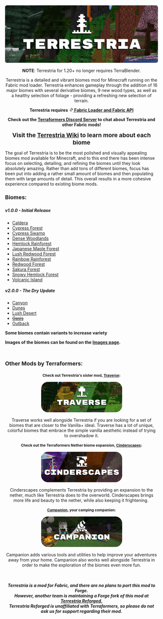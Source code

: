 <p style="text-align: center;"><img src="banners/Terrestria-full-2.0.0.png" /></p>
<p style="text-align: center;"><b>NOTE</b>: Terrestria for 1.20+ no longer requires TerraBlender.
<p style="text-align: center;">Terrestria is a detailed and vibrant biomes mod for Minecraft running on the Fabric mod loader. Terrestria enhances gameplay through the addition of 16 major biomes with several derivative biomes, 9 new wood types, as well as a healthy selection of foliage - providing a refreshing new selection of terrain.</p>
<p style="text-align: center;"><span style="font-size: 14px;"><strong>Terrestria requires <a href="https://fabricmc.net/use/"><img src="banners/fabric-logo.png" height="14"></img> Fabric Loader and Fabric API</a></strong></span></p>
<p style="text-align: center;"><strong>Check out the <a href="https://discord.gg/jEGF5fb">Terraformers Discord Server</a> to chat about Terrestria and other Fabric mods!</strong></p>
<p style="text-align: center;"><strong style="font-size: 1.2rem;">Visit the <a href="https://github.com/TerraformersMC/Terrestria/wiki">Terrestria Wiki</a> to learn more about each biome</strong></p>
<p>The goal of Terrestria is to be the most polished and visually appealing biomes mod available for Minecraft, and to this end there has been intense focus on selecting, detailing, and refining the biomes until they look absolutely amazing. Rather than add tons of different biomes, focus has been put into adding a rather small amount of biomes and then populating them with large amounts of detail. This overall results in a more cohesive experience compared to existing biome mods.</p>
<h4 style="font-size: 18px; text-align: left;"><strong>Biomes:</strong></h4>
<h5 style="font-size: 14px;"><strong>v1.0.0 - Initial Release</strong></h5>
<ul>
	<li style="text-align: left;"><span style="font-size: 14px;"><a href="https://github.com/TerraformersMC/Terrestria/wiki/Caldera">Caldera</a></span></li>
	<li style="text-align: left;"><span style="font-size: 14px;"><a href="https://github.com/TerraformersMC/Terrestria/wiki/Cypress-Forest">Cypress Forest</a></span></li>
	<li style="text-align: left;"><span style="font-size: 14px;"><a href="https://github.com/TerraformersMC/Terrestria/wiki/Cypress-Swamp">Cypress Swamp</a></span></li>
	<li style="text-align: left;"><span style="font-size: 14px;"><a href="https://github.com/TerraformersMC/Terrestria/wiki/Dense-Woodlands">Dense Woodlands</a></span></li>
	<li style="text-align: left;"><span style="font-size: 14px;"><a href="https://github.com/TerraformersMC/Terrestria/wiki/Hemlock-Rainforest">Hemlock Rainforest</a></span></li>
	<li style="text-align: left;"><span style="font-size: 14px;"><a href="https://github.com/TerraformersMC/Terrestria/wiki/Japanese-Maple-Forest">Japanese Maple Forest</a></span></li>
	<li style="text-align: left;"><span style="font-size: 14px;"><a href="https://github.com/TerraformersMC/Terrestria/wiki/Lush-Redwood-Forest">Lush Redwood Forest</a></span></li>
	<li style="text-align: left;"><span style="font-size: 14px;"><a href="https://github.com/TerraformersMC/Terrestria/wiki/Rainbow-Rainforest">Rainbow Rainforest</a></span></li>
	<li style="text-align: left;"><span style="font-size: 14px;"><a href="https://github.com/TerraformersMC/Terrestria/wiki/Redwood-Forest">Redwood Forest</a></span></li>
	<li style="text-align: left;"><span style="font-size: 14px;"><a href="https://github.com/TerraformersMC/Terrestria/wiki/Sakura-Forest">Sakura Forest</a></span></li>
	<li style="text-align: left;"><span style="font-size: 14px;"><a href="https://github.com/TerraformersMC/Terrestria/wiki/Snowy-Hemlock-Forest">Snowy Hemlock Forest</a></span></li>
	<li style="text-align: left;"><span style="font-size: 14px;"><a href="https://github.com/TerraformersMC/Terrestria/wiki/Volcanic-Island">Volcanic Island</a></span></li>
</ul>
<h5><span style="font-size: 14px;"><strong>v2.0.0 - The Dry Update</strong></span></h5>
<ul>
	<li style="text-align: left;"><span style="font-size: 14px;"><a href="https://github.com/TerraformersMC/Terrestria/wiki/Canyon">Canyon</a></span></li>
	<li style="text-align: left;"><span style="font-size: 14px;"><a href="https://github.com/TerraformersMC/Terrestria/wiki/Dunes">Dunes</a></span></li>
	<li style="text-align: left;"><span style="font-size: 14px;"><a href="https://github.com/TerraformersMC/Terrestria/wiki/Lush-Desert">Lush Desert</a></span></li>
	<li style="text-align: left;"><span style="font-size: 14px;"><a href="https://github.com/TerraformersMC/Terrestria/wiki/Oasis"><strike>Oasis</strike></a></span></li>
	<li style="text-align: left;"><span style="font-size: 14px;"><a href="https://github.com/TerraformersMC/Terrestria/wiki/Outback">Outback</a></span></li>
</ul>

<p><strong>Some biomes contain variants to increase variety</strong></p>
<p><strong>Images of the biomes can be found on the <a href="https://www.curseforge.com/minecraft/mc-mods/terrestria/screenshots">Images page</a>.</strong></p>

<br/>

<h4 style="text-align: left;"><span style="font-size: 18px;"><strong>Other Mods by Terraformers:</strong></span></h4>
<p style="text-align: center;"><span style="font-size: 12px;"><strong>Check out Terrestria's sister mod, <a href="https://modrinth.com/mod/traverse">Traverse</a>:</strong></span></p>
<p style="text-align: center;"><a href="https://modrinth.com/mod/traverse"><img src="banners/Traverse-preview-2.2.9.png" width="267" height="100" /></a></p>
<p style="text-align: center;">Traverse works well alongside Terrestria if you are looking for a set of biomes that are closer to the Vanilla+ ideal. Traverse has a lot of unique, colorful biomes that embrace the simple vanilla aesthetic instead of trying to overshadow it.</p>
<p style="text-align: center;"><span style="font-size: 12px;"><strong>Check out the Terraformers Nether biome expansion, <a href="https://modrinth.com/mod/cinderscapes">Cinderscapes</a>:</strong></span></p>
<p style="text-align: center;"><a href="https://modrinth.com/mod/cinderscapes"><img src="banners/Cinderscapes-preview-1.0.0.png" width="267" height="100" /></a></p>
<p style="text-align: center;">Cinderscapes complements Terrestria by providing an expansion to the nether, much like Terrestria does to the overworld. Cinderscapes brings more life and beauty to the nether, while also keeping it frightening.&nbsp;</p>
<p style="text-align: center;"><span style="font-size: 12px;"><strong><a href="https://modrinth.com/mod/campanion">Campanion</a>, your camping companion:</strong></span></p>
<p style="text-align: center;"><a href="https://modrinth.com/mod/campanion"><img src="banners/Campanion-preview-1.0.0.png" width="267" height="100" /></a></p>
<p style="text-align: center;">Campanion adds various tools and utilities to help improve your adventures away from your home. Campanion also works well alongside Terrestria in order to make the exploration of the biomes even more fun.</p>

<br/>

<h5 style="text-align: center;">
	Terrestria is a mod for Fabric, and there are no plans to port this mod to Forge.<br />
	However, another team is maintaining a Forge fork of this mod at <a href="https://www.curseforge.com/minecraft/mc-mods/terrestria-reforged">Terrestria Reforged.</a><br />
	Terrestria Reforged is unaffiliated with Terraformers, so please do not ask us for support regarding their mod.
</h5>
